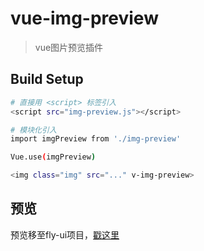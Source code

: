 # vue-img-preview

> vue图片预览插件

## Build Setup

``` bash
# 直接用 <script> 标签引入
<script src="img-preview.js"></script>

# 模块化引入
import imgPreview from './img-preview'

Vue.use(imgPreview)

<img class="img" src="..." v-img-preview>
```

## 预览

预览移至fly-ui项目，<a href="https://zhazhjie.github.io/fly-ui">戳这里</a>
